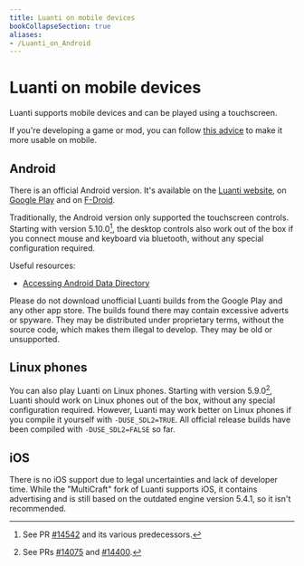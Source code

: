 ```yaml
---
title: Luanti on mobile devices
bookCollapseSection: true
aliases:
- /Luanti_on_Android
---
```


# Luanti on mobile devices

Luanti supports mobile devices and can be played using a touchscreen.

If you're developing a game or mod, you can follow [this advice](/mobile/improving-games-and-mods-for-mobile) to make it more usable on mobile.

## Android

There is an official Android version. It's available on the [Luanti website](https://www.luanti.org/downloads/), on [Google Play](https://play.google.com/store/apps/details?id=net.minetest.minetest) and on [F-Droid](https://f-droid.org/packages/net.minetest.minetest/).

Traditionally, the Android version only supported the touchscreen controls. Starting with version 5.10.0[^1], the desktop controls also work out of the box if you connect mouse and keyboard via bluetooth, without any special configuration required.

Useful resources:

- [Accessing Android Data Directory](/mobile-support/accessing-android-data-directory)

Please do not download unofficial Luanti builds from the Google Play and any other app store. The builds found there may contain excessive adverts or spyware. They may be distributed under proprietary terms, without the source code, which makes them illegal to develop. They may be old or unsupported.

## Linux phones

You can also play Luanti on Linux phones. Starting with version 5.9.0[^2], Luanti should work on Linux phones out of the box, without any special configuration required. However, Luanti may work better on Linux phones if you compile it yourself with `-DUSE_SDL2=TRUE`. All official release builds have been compiled with `-DUSE_SDL2=FALSE` so far.

## iOS

There is no iOS support due to legal uncertainties and lack of developer time. While the "MultiCraft" fork of Luanti supports iOS, it contains advertising and is still based on the outdated engine version 5.4.1, so it isn't recommended.

[^1]: See PR [#14542](https://github.com/luanti-org/luanti/pull/14542) and its various predecessors.
[^2]: See PRs [#14075](https://github.com/luanti-org/luanti/pull/14075) and [#14400](https://github.com/luanti-org/luanti/pull/14400).
